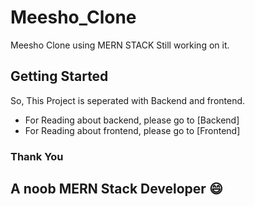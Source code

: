 # Meesho_Clone

Meesho Clone using MERN STACK Still working on it.

## Getting Started

So, This Project is seperated with Backend and frontend.


* For Reading about backend, please go to [Backend]
* For Reading about frontend, please go to [Frontend]

### Thank You
## A noob MERN Stack Developer :smile: